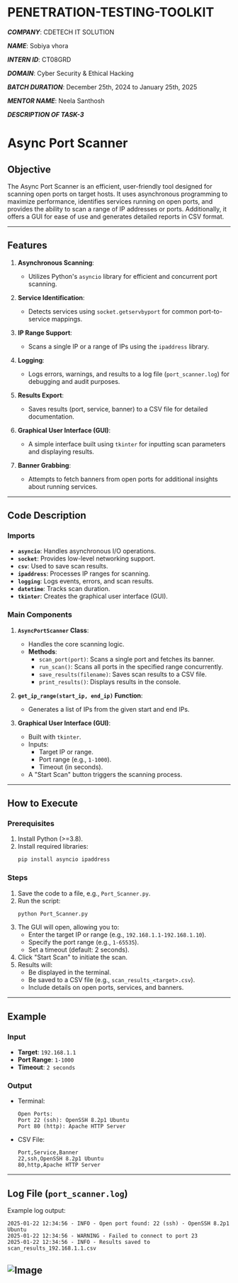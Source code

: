 # PENETRATION-TESTING-TOOLKIT
***COMPANY***: CDETECH IT SOLUTION

***NAME***: Sobiya vhora

***INTERN ID***: CT08GRD

***DOMAIN***: Cyber Security & Ethical Hacking

***BATCH DURATION***: December 25th, 2024 to January 25th, 2025

***MENTOR NAME***: Neela Santhosh

***DESCRIPTION OF TASK-3***

# Async Port Scanner

## Objective
The Async Port Scanner is an efficient, user-friendly tool designed for scanning open ports on target hosts. It uses asynchronous programming to maximize performance, identifies services running on open ports, and provides the ability to scan a range of IP addresses or ports. Additionally, it offers a GUI for ease of use and generates detailed reports in CSV format.

---

## Features

1. **Asynchronous Scanning**:
   - Utilizes Python's `asyncio` library for efficient and concurrent port scanning.

2. **Service Identification**:
   - Detects services using `socket.getservbyport` for common port-to-service mappings.

3. **IP Range Support**:
   - Scans a single IP or a range of IPs using the `ipaddress` library.

4. **Logging**:
   - Logs errors, warnings, and results to a log file (`port_scanner.log`) for debugging and audit purposes.

5. **Results Export**:
   - Saves results (port, service, banner) to a CSV file for detailed documentation.

6. **Graphical User Interface (GUI)**:
   - A simple interface built using `tkinter` for inputting scan parameters and displaying results.

7. **Banner Grabbing**:
   - Attempts to fetch banners from open ports for additional insights about running services.

---

## Code Description

### Imports
- **`asyncio`**: Handles asynchronous I/O operations.
- **`socket`**: Provides low-level networking support.
- **`csv`**: Used to save scan results.
- **`ipaddress`**: Processes IP ranges for scanning.
- **`logging`**: Logs events, errors, and scan results.
- **`datetime`**: Tracks scan duration.
- **`tkinter`**: Creates the graphical user interface (GUI).

### Main Components

1. **`AsyncPortScanner` Class**:
   - Handles the core scanning logic.
   - **Methods**:
     - `scan_port(port)`: Scans a single port and fetches its banner.
     - `run_scan()`: Scans all ports in the specified range concurrently.
     - `save_results(filename)`: Saves scan results to a CSV file.
     - `print_results()`: Displays results in the console.

2. **`get_ip_range(start_ip, end_ip)` Function**:
   - Generates a list of IPs from the given start and end IPs.

3. **Graphical User Interface (GUI)**:
   - Built with `tkinter`.
   - Inputs:
     - Target IP or range.
     - Port range (e.g., `1-1000`).
     - Timeout (in seconds).
   - A "Start Scan" button triggers the scanning process.

---

## How to Execute

### Prerequisites
1. Install Python (>=3.8).
2. Install required libraries:
   ```bash
   pip install asyncio ipaddress
   ```

### Steps
1. Save the code to a file, e.g., `Port_Scanner.py`.
2. Run the script:
   ```bash
   python Port_Scanner.py
   ```
3. The GUI will open, allowing you to:
   - Enter the target IP or range (e.g., `192.168.1.1-192.168.1.10`).
   - Specify the port range (e.g., `1-65535`).
   - Set a timeout (default: 2 seconds).
4. Click "Start Scan" to initiate the scan.
5. Results will:
   - Be displayed in the terminal.
   - Be saved to a CSV file (e.g., `scan_results_<target>.csv`).
   - Include details on open ports, services, and banners.

---

## Example
### Input
- **Target**: `192.168.1.1`
- **Port Range**: `1-1000`
- **Timeout**: `2 seconds`

### Output
- Terminal:
  ```
  Open Ports:
  Port 22 (ssh): OpenSSH 8.2p1 Ubuntu
  Port 80 (http): Apache HTTP Server
  ```
- CSV File:
  ```csv
  Port,Service,Banner
  22,ssh,OpenSSH 8.2p1 Ubuntu
  80,http,Apache HTTP Server
  ```

---

## Log File (`port_scanner.log`)
Example log output:
```
2025-01-22 12:34:56 - INFO - Open port found: 22 (ssh) - OpenSSH 8.2p1 Ubuntu
2025-01-22 12:34:56 - WARNING - Failed to connect to port 23
2025-01-22 12:34:56 - INFO - Results saved to scan_results_192.168.1.1.csv
```
![Image](https://github.com/user-attachments/assets/c224e666-162b-4ce2-8e88-5fdda2f5a98c)
---


